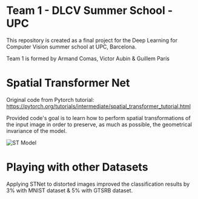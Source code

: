 # Team 1 - DLCV Summer School - UPC

This repository is created as a final project for the Deep Learning for Computer Vision summer school at UPC, Barcelona.

Team 1 is formed by Armand Comas, Victor Aubin & Guillem París

# Spatial Transformer Net

Original code from Pytorch tutorial: https://pytorch.org/tutorials/intermediate/spatial_transformer_tutorial.html

Provided code's goal is to learn how to perform spatial transformations of the input image in order to preserve, as much as possible, the geometrical invariance of the model.

![ST Model](https://github.com/telecombcn-dl/2018-dlcv-team1/STmodel.png "Spatial Transformers Classification Network")

# Playing with other Datasets

Applying STNet to distorted images improved the classification results by 3% with MNIST dataset & 5% with GTSRB dataset. 
